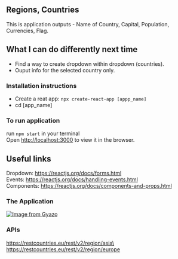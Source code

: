 
## Regions, Countries
This is application outputs - Name of Country, Capital, Population, Currencies, Flag.

## What I can do differently next time
- Find a way to create dropdown within dropdown (countries).
- Ouput info for the selected country only.

### Installation instructions
- Create a reat app:
`npx create-react-app [appp_name]`
- cd [app_name]

### To run application
run `npm start` in your terminal\
Open [http://localhost:3000](http://localhost:3000) to view it in the browser. <br>

## Useful links
Dropdown: https://reactjs.org/docs/forms.html<br>
Events: https://reactjs.org/docs/handling-events.html<br>
Components: https://reactjs.org/docs/components-and-props.html

### The Application
[![Image from Gyazo](https://i.gyazo.com/1fe59568b599a2c8d01bf46fcf396848.png)](https://gyazo.com/1fe59568b599a2c8d01bf46fcf396848)
### APIs
https://restcountries.eu/rest/v2/region/asia\
https://restcountries.eu/rest/v2/region/europe